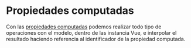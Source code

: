 # Propiedades computadas 

Con las [propiedades computadas](https://vuejs.org/v2/guide/computed.html) podemos realizar todo tipo de operaciones con el modelo, dentro de las instancia Vue, e interpolar el resultado haciendo referencia al identificador de la propiedad computada.

